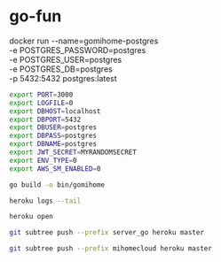 # go-fun

docker run --name=gomihome-postgres \
  -e POSTGRES_PASSWORD=postgres \
  -e POSTGRES_USER=postgres \
  -e POSTGRES_DB=postgres \
  -p 5432:5432 postgres:latest

```bash
export PORT=3000
export LOGFILE=0
export DBHOST=localhost
export DBPORT=5432
export DBUSER=postgres
export DBPASS=postgres
export DBNAME=postgres
export JWT_SECRET=MYRANDOMSECRET
export ENV_TYPE=0
export AWS_SM_ENABLED=0
```

```bash
go build -o bin/gomihome

heroku logs --tail

heroku open

git subtree push --prefix server_go heroku master

git subtree push --prefix mihomecloud heroku master
```
